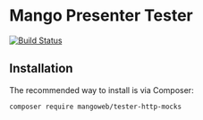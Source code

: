 Mango Presenter Tester
======
[![Build Status](https://travis-ci.org/mangoweb-backend/tester-http-mocks.svg?branch=master)](https://travis-ci.org/mangoweb-backend/tester-http-mocks)


Installation
----

The recommended way to install is via Composer:

```
composer require mangoweb/tester-http-mocks
```
